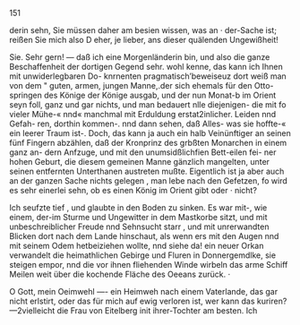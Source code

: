  

151

derin sehn, Sie müssen daher am besien wissen, was an ·
der-Sache ist; reißen Sie mich also D eher, je lieber, ans
dieser quälenden Ungewißheit!

Sie. Sehr gern! — daß ich eine Morgenländerin bin,
und also die ganze Beschaffenheit der dortigen Gegend sehr.
wohl kenne, das kann ich Ihnen mit unwiderlegbaren Do-
knrnenten pragmatisch’beweiseuz dort weiß man von dem "
guten, armen, jungen Manne,.der sich ehemals für den
Otto-springen des Könige der Könige ausgab, und der nun
Monat-b im Orient seyn foll, ganz und gar nichts, und
man bedauert nlle diejenigen- die mit fo vieler Mühe-« nnd«
manchmal mit Erduldung erstat2inlicher. Leiden nnd Gefah-
ren, dorthin kommen-. nnd dann sehen, daß Alles- was sie
hoffte-« ein leerer Traum ist-. Doch, das kann ja auch ein
halb Veinünftiger an seinen fünf Fingern abzählen, daß
der Kronprinz des grbßten Monarchen in einem ganz an-
dern Anfzuge, und mit den unumsidßlichfien Bett-eilen fei-
ner hohen Geburt, die diesem gemeinen Manne gänzlich
mangelten, unter seinen entfernten Unterthanen austreten
mußte. Eigentlich ist ja aber auch an der ganzen Sache
nichts gelegen , man lebe nach den Gefetzen, fo wird es
sehr einerlei sehn, ob es einen König im Orient gibt oder ·
nicht?

Ich seufzte tief , und glaubte in den Boden zu sinken.
Es war mit-, wie einem, der-im Sturme und Ungewitter
in dem Mastkorbe sitzt, und mit unbeschreiblicher Freude
nnd Sehnsucht starr , und mit unrerwandten Blicken dort
nach dem Lande hinschaut, als wenn ers mit den Augen
nnd mit seinem Odem hetbeiziehen wollte, nnd siehe da!
ein neuer Orkan verwandelt die heimathlichen Gebirge und
Fluren in Donnergemdlke, sie steigen empor, nnd die vor
ihnen fliehenden Winde wirbeln das arme Schiff Meilen
weit über die kochende Fläche des Oeeans zurück. ·

O Gott, mein Oeimwehl —- ein Heimweh nach einem
Vaterlande, das gar nicht erlstirt, oder das für mich auf
ewig verloren ist, wer kann das kuriren? —2vielleicht die
Frau von Eitelberg init ihrer-Tochter am besten. Ich

